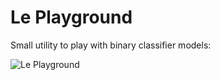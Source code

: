 # Le Playground
Small utility to play with binary classifier models:

![Le Playground](http://kirushyk.github.io/projects/le.png)
